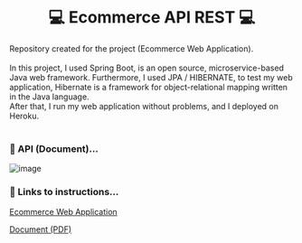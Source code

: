 # <h1 align="center"> :computer: Ecommerce API REST :computer: </h1>

Repository created for the project (Ecommerce Web Application). <br /> <br /> In this project, I used Spring Boot, is an open source, microservice-based Java web framework.
Furthermore, I used JPA / HIBERNATE, to test my web application, Hibernate is a framework for object-relational mapping written in the Java language.<br />
After that, I run my web application without problems, and I deployed on Heroku. <br /> <br />

### :diamond_shape_with_a_dot_inside: API (Document)...

![image](https://user-images.githubusercontent.com/98665008/172715228-6282c5e1-5faa-43d0-ba87-4711d6830195.png)

### :diamond_shape_with_a_dot_inside: Links to instructions...

[Ecommerce Web Application](https://javasb-app-course.herokuapp.com/swagger-ui/)

[Document (PDF)](https://github.com/GustavoGentofanti/chess-system-java/files/8673741/14-projeto-sistema-xadrez.pdf)
